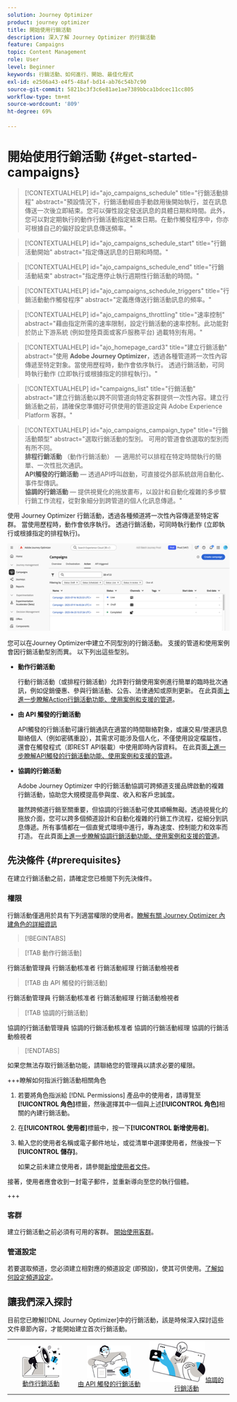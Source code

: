 ```yaml
---
solution: Journey Optimizer
product: journey optimizer
title: 開始使用行銷活動
description: 深入了解 Journey Optimizer 的行銷活動
feature: Campaigns
topic: Content Management
role: User
level: Beginner
keywords: 行銷活動、如何進行、開始、最佳化程式
exl-id: e2506a43-e4f5-48af-bd14-ab76c54b7c90
source-git-commit: 5821bc3f3c6e81ae1ae7389bbca1bdcec11cc805
workflow-type: tm+mt
source-wordcount: '809'
ht-degree: 69%

---
```


# 開始使用行銷活動 {#get-started-campaigns}

>[!CONTEXTUALHELP]
>id="ajo_campaigns_schedule"
>title="行銷活動排程"
>abstract="預設情況下，行銷活動經由手動啟用後開始執行，並在訊息傳送一次後立即結束。您可以彈性設定發送訊息的具體日期和時間。此外，您可以對定期執行的動作行銷活動指定結束日期。在動作觸發程序中，你亦可根據自己的偏好設定訊息傳送頻率。"

>[!CONTEXTUALHELP]
>id="ajo_campaigns_schedule_start"
>title="行銷活動開始"
>abstract="指定傳送訊息的日期和時間。"

>[!CONTEXTUALHELP]
>id="ajo_campaigns_schedule_end"
>title="行銷活動結束"
>abstract="指定應停止執行週期性行銷活動的時間。"

>[!CONTEXTUALHELP]
>id="ajo_campaigns_schedule_triggers"
>title="行銷活動動作觸發程序"
>abstract="定義應傳送行銷活動訊息的頻率。"

>[!CONTEXTUALHELP]
>id="ajo_campaigns_throttling"
>title="速率控制"
>abstract="藉由指定所需的速率限制，設定行銷活動的速率控制。此功能對於防止下游系統 (例如登陸頁面或客戶服務平台) 過載特別有用。"

>[!CONTEXTUALHELP]
>id="ajo_homepage_card3"
>title="建立行銷活動"
>abstract="使用 **Adobe Journey Optimizer**，透過各種管道將一次性內容傳遞至特定對象。當使用歷程時，動作會依序執行。 透過行銷活動，可同時執行動作 (立即執行或根據指定的排程執行)。"

>[!CONTEXTUALHELP]
>id="campaigns_list"
>title="行銷活動"
>abstract="建立行銷活動以跨不同管道向特定客群提供一次性內容。建立行銷活動之前，請確保您準備好可供使用的管道設定與 Adobe Experience Platform 客群。"

>[!CONTEXTUALHELP]
>id="ajo_campaigns_campaign_type"
>title="行銷活動類型"
>abstract="選取行銷活動的型別。 可用的管道會依選取的型別而有所不同。 <br>**排程行銷活動** （動作行銷活動） — 適用於可以排程在特定時間執行的簡單、一次性批次通訊。<br>**API觸發的行銷活動** — 透過API呼叫啟動，可直接從外部系統啟用自動化、事件型傳訊。<br>**協調的行銷活動** — 提供視覺化的拖放畫布，以設計和自動化複雜的多步驟行銷工作流程，從對象細分到跨管道的個人化訊息傳遞。"

使用 Journey Optimizer 行銷活動，透過各種頻道將一次性內容傳遞至特定客群。 當使用歷程時，動作會依序執行。 透過行銷活動，可同時執行動作 (立即執行或根據指定的排程執行)。

![](assets/gs-campaigns.png)

您可以在Journey Optimizer中建立不同型別的行銷活動。 支援的管道和使用案例會因行銷活動型別而異。 以下列出這些型別。

* **動作行銷活動**

  行動行銷活動（或排程行銷活動）允許對行銷使用案例進行簡單的臨時批次通訊，例如促銷優惠、參與行銷活動、公告、法律通知或原則更新。 在此頁面[上進一步瞭解Action行銷活動功能、使用案例和支援的管道](create-campaign.md)。

* **由 API 觸發的行銷活動**

  API觸發的行銷活動可讓行銷通訊在適當的時間聯絡對象，或讓交易/營運訊息聯絡個人（例如密碼重設），其需求可能涉及個人化，不僅使用設定檔屬性，還會在觸發程式（即REST API裝載）中使用即時內容資料。 在此頁面[上進一步瞭解API觸發的行銷活動功能、使用案例和支援的管道](api-triggered-campaigns.md)。

* **協調的行銷活動**

  Adobe Journey Optimizer 中的行銷活動協調可跨頻道支援品牌啟動的複雜行銷活動，協助您大規模提高參與度、收入和客戶忠誠度。

  雖然跨頻道行銷至關重要，但協調的行銷活動可使其順暢無礙。透過視覺化的拖放介面，您可以跨多個頻道設計和自動化複雜的行銷工作流程，從細分到訊息傳遞。所有事情都在一個直覺式環境中進行，專為速度、控制能力和效率而打造。 在此頁面[上進一步瞭解協調行銷活動功能、使用案例和支援的管道](../orchestrated/gs-orchestrated-campaigns.md)。

## 先決條件 {#prerequisites}

在建立行銷活動之前，請確定您已檢閱下列先決條件。

### 權限

行銷活動僅適用於具有下列適當權限的使用者。[瞭解有關 Journey Optimizer 內建角色的詳細資訊](../administration/ootb-product-profiles.md)

>[!BEGINTABS]

>[!TAB 動作行銷活動]

行銷活動管理員
行銷活動核准者
行銷活動經理
行銷活動檢視者

>[!TAB 由 API 觸發的行銷活動]

行銷活動管理員
行銷活動核准者
行銷活動經理
行銷活動檢視者

>[!TAB 協調的行銷活動]

協調的行銷活動管理員
協調的行銷活動核准者
協調的行銷活動經理
協調的行銷活動檢視者

>[!ENDTABS]

如果您無法存取行銷活動功能，請聯絡您的管理員以請求必要的權限。

+++瞭解如何指派行銷活動相關角色

1. 若要將角色指派給 [!DNL Permissions] 產品中的使用者，請導覽至&#x200B;**[!UICONTROL 角色]**&#x200B;標籤，然後選擇其中一個與上述&#x200B;**[!UICONTROL 角色]**&#x200B;相關的內建行銷活動。

1. 在&#x200B;**[!UICONTROL 使用者]**&#x200B;標籤中，按一下&#x200B;**[!UICONTROL 新增使用者]**。

1. 輸入您的使用者名稱或電子郵件地址，或從清單中選擇使用者，然後按一下&#x200B;**[!UICONTROL 儲存]**。

   如果之前未建立使用者，請參閱[新增使用者文件](https://experienceleague.adobe.com/zh-hant/docs/experience-platform/access-control/ui/users)。

接著，使用者應會收到一封電子郵件，並重新導向至您的執行個體。

+++

### 客群

建立行銷活動之前必須有可用的客群。 [開始使用客群](../audience/about-audiences.md)。

### 管道設定

若要選取頻道，您必須建立相對應的頻道設定 (即預設)，使其可供使用。[了解如何設定頻道設定](../configuration/channel-surfaces.md)。

## 讓我們深入探討

目前您已瞭解[!DNL Journey Optimizer]中的行銷活動，該是時候深入探討這些文件章節內容，才能開始建立首次行銷活動。

<table style="table-layout:fixed"><tr style="border: 0; text-align: center;">
<td><a href="create-campaign.md"><img width="70%" alt="動作行銷活動" src="assets/do-not-localize/gs-action-campaign.png"></a><br/><a href="create-campaign.md">動作行銷活動</a></td>
<td><a href="api-triggered-campaigns.md"><img width="70%" alt="簡訊" src="assets/do-not-localize/gs-api-triggered-campaign.png"></a><br/><a href="api-triggered-campaigns.md">由 API 觸發的行銷活動</a></td>
<td><a href="../orchestrated/gs-orchestrated-campaigns.md"><img width="70%" alt="推播" src="assets/do-not-localize/gs-orchestrated-campaign.png"></a><a href="../orchestrated/gs-orchestrated-campaigns.md">協調的行銷活動</a></td>
</tr></table>
